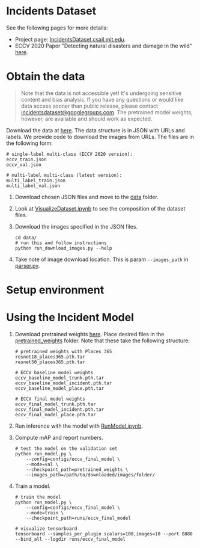 # Incidents Dataset

See the following pages for more details:
 - Project page: [IncidentsDataset.csail.mit.edu](http://incidentsdataset.csail.mit.edu/).
 - ECCV 2020 Paper "Detecting natural disasters and damage in the wild" [here]().

# Obtain the data
> Note that the data is not accessible yet! It's undergoing sensitive content and bias analysis. If you have any questions or would like data access sooner than public release, please contact incidentsdataset@googlegroups.com. The pretrained model weights, however, are available and should work as expected.

Download the data at [here](https://drive.google.com/drive/folders/1kPn0u6jghhaAv_1Nj7tMcPkSLkokNzTk?usp=sharing). The data structure is in JSON with URLs and labels. We provide code to download the images from URLs. The files are in the following form:

```
# single-label multi-class (ECCV 2020 version):
eccv_train.json
eccv_val.json

# multi-label multi-class (latest version):
multi_label_train.json
multi_label_val.json
```

1. Download chosen JSON files and move to the [data](data/) folder.

2. Look at [VisualizeDataset.ipynb](VisualizeDataset.ipynb) to see the composition of the dataset files.

3. Download the images specified in the JSON files.

    ```
    cd data/
    # run this and follow instructions
    python run_download_images.py --help
    ```
   
4. Take note of image download location. This is param `--images_path` in [parser.py](/parser).

# Setup environment



# Using the Incident Model

1. Download pretrained weights [here](https://drive.google.com/drive/folders/1k2nggK3LqyBE5huGpL3E-JXoEv7o6qRq?usp=sharing). Place desired files in the [pretrained_weights](pretrained_weights/) folder. Note that these take the following structure:

    ```
    # pretrained weights with Places 365
    resnet18_places365.pth.tar
    resnet50_places365.pth.tar
    
    # ECCV baseline model weights
    eccv_baseline_model_trunk.pth.tar
    eccv_baseline_model_incident.pth.tar
    eccv_baseline_model_place.pth.tar
    
    # ECCV final model weights
    eccv_final_model_trunk.pth.tar
    eccv_final_model_incident.pth.tar
    eccv_final_model_place.pth.tar
    ```
   
2. Run inference with the model with [RunModel.ipynb](RunModel.ipynb).

3. Compute mAP and report numbers.
    ```
    # test the model on the validation set
    python run_model.py \
        --config=configs/eccv_final_model \
        --mode=val \
        --checkpoint_path=pretrained_weights \
        --images_path=/path/to/downloaded/images/folder/
    ```

4. Train a model.
    ```
    # train the model
    python run_model.py \
        --config=configs/eccv_final_model \
        --mode=train \
        --checkpoint_path=runs/eccv_final_model
   
    # visualize tensorboard
    tensorboard --samples_per_plugin scalars=100,images=10 --port 8880 --bind_all --logdir runs/eccv_final_model
    ```